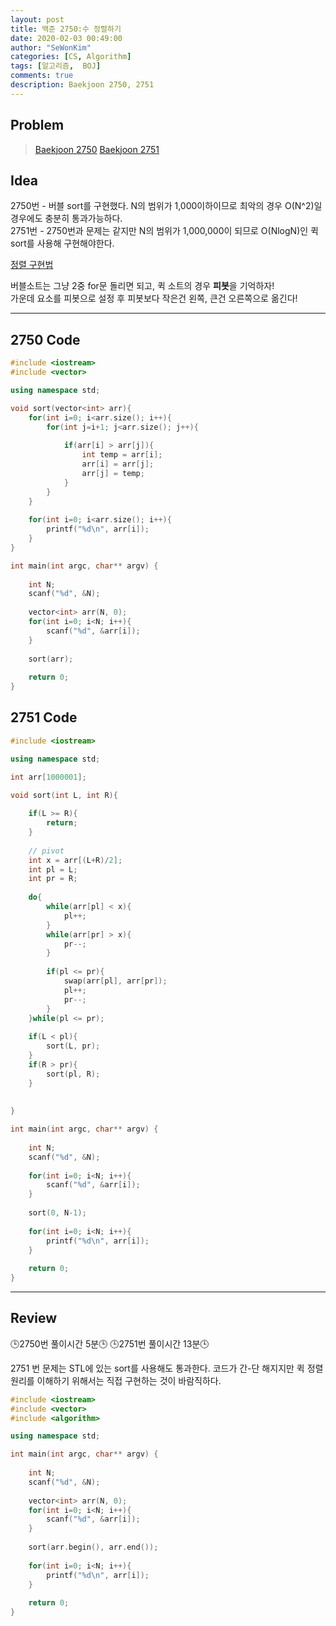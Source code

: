 ```yaml
---
layout: post
title: 백준 2750:수 정렬하기
date: 2020-02-03 00:49:00
author: "SeWonKim"
categories: [CS, Algorithm]
tags: [알고리즘,  BOJ]
comments: true
description: Baekjoon 2750, 2751
---
```


## Problem

> [Baekjoon 2750](https://www.acmicpc.net/problem/2750)
> [Baekjoon 2751](https://www.acmicpc.net/problem/2751)

## Idea

2750번 - 버블 sort를 구현했다. N의 범위가 1,000이하이므로 최악의 경우 O(N^2)일 경우에도 충분히 통과가능하다.      
2751번 - 2750번과 문제는 같지만 N의 범위가 1,000,000이 되므로 O(NlogN)인 퀵 sort를 사용해 구현해야한다.

[정렬 구현법](https://sewonkimm.github.io/cs/algorithm/2019/11/25/sort.html)

버블소트는 그냥 2중 for문 돌리면 되고, 퀵 소트의 경우 **피봇**을 기억하자!      
가운데 요소를 피봇으로 설정 후 피봇보다 작은건 왼쪽, 큰건 오른쪽으로 옮긴다!

---

## 2750 Code
```cpp
#include <iostream>
#include <vector>

using namespace std;

void sort(vector<int> arr){
	for(int i=0; i<arr.size(); i++){
		for(int j=i+1; j<arr.size(); j++){
			
			if(arr[i] > arr[j]){
				int temp = arr[i];
				arr[i] = arr[j];
				arr[j] = temp;
			}
		}
	}
	
	for(int i=0; i<arr.size(); i++){
		printf("%d\n", arr[i]);
	}	
}

int main(int argc, char** argv) {
	
	int N;
	scanf("%d", &N);
	
	vector<int> arr(N, 0);	
	for(int i=0; i<N; i++){
		scanf("%d", &arr[i]);	
	}
	
	sort(arr);
	
	return 0;
}
```


## 2751 Code
```cpp
#include <iostream>

using namespace std;

int arr[1000001];

void sort(int L, int R){
	
	if(L >= R){
		return;
	}
	
	// pivot
	int x = arr[(L+R)/2];
	int pl = L;
	int pr = R;
	
	do{
		while(arr[pl] < x){
			pl++;
		}
		while(arr[pr] > x){
			pr--;
		}
		
		if(pl <= pr){
			swap(arr[pl], arr[pr]);
			pl++;
			pr--;
		}
	}while(pl <= pr);
	
	if(L < pl){
		sort(L, pr);
	}
	if(R > pr){
		sort(pl, R);
	}
	
	
}

int main(int argc, char** argv) {
	
	int N;
	scanf("%d", &N);
	
	for(int i=0; i<N; i++){
		scanf("%d", &arr[i]);	
	}
	
	sort(0, N-1);
	
	for(int i=0; i<N; i++){
		printf("%d\n", arr[i]);
	}	
	
	return 0;
}
```
---

## Review
🕒2750번 풀이시간 5분🕒 
🕒2751번 풀이시간 13분🕒

2751 번 문제는 STL에 있는 sort를 사용해도 통과한다. 코드가 간-단 해지지만 퀵 정렬 원리를 이해하기 위해서는 직접 구현하는 것이 바람직하다.
```cpp
#include <iostream>
#include <vector>
#include <algorithm>

using namespace std;

int main(int argc, char** argv) {
	
	int N;
	scanf("%d", &N);
	
	vector<int> arr(N, 0);
	for(int i=0; i<N; i++){
		scanf("%d", &arr[i]);	
	}
	
	sort(arr.begin(), arr.end());
	
	for(int i=0; i<N; i++){
		printf("%d\n", arr[i]);
	}	
	
	return 0;
}
```
